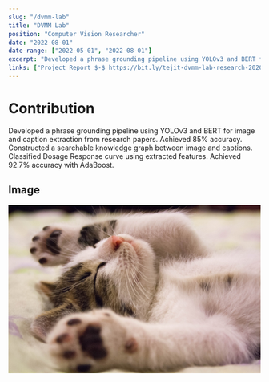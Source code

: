```yaml
---
slug: "/dvmm-lab"
title: "DVMM Lab"
position: "Computer Vision Researcher"
date: "2022-08-01"
date-range: ["2022-05-01", "2022-08-01"]
excerpt: "Developed a phrase grounding pipeline using YOLOv3 and BERT for image and caption extraction from research papers. Achieved 85% accuracy. Constructed a searchable knowledge graph between image and captions. Classified Dosage Response curve using extracted features. Achieved 92.7% accuracy with AdaBoost."
links: ["Project Report $-$ https://bit.ly/tejit-dvmm-lab-research-2020"]
---
```


# Contribution
Developed a phrase grounding pipeline using YOLOv3 and BERT for image and caption extraction from research papers. Achieved 85% accuracy. Constructed a searchable knowledge graph between image and captions. Classified Dosage Response curve using extracted features. Achieved 92.7% accuracy with AdaBoost.

## Image
![Sample Image](./cat1.jpg)

